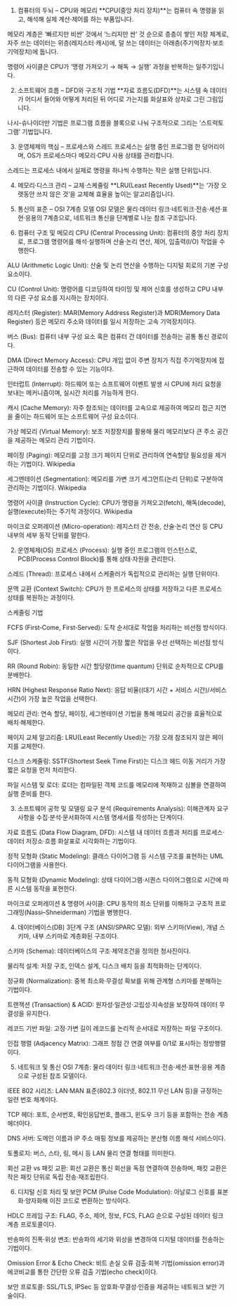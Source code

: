 1. 컴퓨터의 두뇌 – CPU와 메모리
**CPU(중앙 처리 장치)**는 컴퓨터 속 명령을 읽고, 해석해 실제 계산·제어를 하는 부품입니다. 


메모리 계층은 ‘빠르지만 비싼’ 것에서 ‘느리지만 싼’ 것 순으로 층층이 쌓인 저장 체계로, 자주 쓰는 데이터는 위층(레지스터·캐시)에, 덜 쓰는 데이터는 아래층(주기억장치·보조기억장치)에 둡니다. 


명령어 사이클은 CPU가 ‘명령 가져오기 → 해독 → 실행’ 과정을 반복하는 일주기입니다. 


2. 소프트웨어 흐름 – DFD와 구조적 기법
**자료 흐름도(DFD)**는 시스템 속 데이터가 어디서 들어와 어떻게 처리된 뒤 어디로 가는지를 화살표와 상자로 그린 그림입니다. 


나시-슈나이더만 기법은 프로그램 흐름을 블록으로 나눠 구조적으로 그리는 ‘스트럭토그램’ 기법입니다. 


3. 운영체제의 핵심 – 프로세스와 스레드
프로세스는 실행 중인 프로그램 한 덩어리이며, OS가 프로세스마다 메모리·CPU 사용 상태를 관리합니다. 


스레드는 프로세스 내에서 실제로 명령을 하나씩 수행하는 작은 실행 단위입니다. 


4. 메모리·디스크 관리 – 교체·스케줄링
**LRU(Least Recently Used)**는 ‘가장 오랫동안 쓰지 않은 것’을 교체해 효율을 높이는 알고리즘입니다. 


5. 통신의 표준 – OSI 7계층 모델
OSI 모델은 물리·데이터 링크·네트워크·전송·세션·표현·응용의 7계층으로, 네트워크 통신을 단계별로 나눈 참조 구조입니다. 








1. 컴퓨터 구조 및 메모리
CPU (Central Processing Unit): 컴퓨터의 중앙 처리 장치로, 프로그램 명령어를 해석·실행하며 산술·논리 연산, 제어, 입출력(I/O) 작업을 수행한다. 


ALU (Arithmetic Logic Unit): 산술 및 논리 연산을 수행하는 디지털 회로의 기본 구성 요소이다. 


CU (Control Unit): 명령어를 디코딩하여 타이밍 및 제어 신호를 생성하고 CPU 내부의 다른 구성 요소를 지시하는 장치이다. 


레지스터 (Register): MAR(Memory Address Register)과 MDR(Memory Data Register) 등은 메모리 주소와 데이터를 일시 저장하는 고속 기억장치이다. 


버스 (Bus): 컴퓨터 내부 구성 요소 혹은 컴퓨터 간 데이터를 전송하는 공통 통신 경로이다. 


DMA (Direct Memory Access): CPU 개입 없이 주변 장치가 직접 주기억장치에 접근하여 데이터를 전송할 수 있는 기능이다. 


인터럽트 (Interrupt): 하드웨어 또는 소프트웨어 이벤트 발생 시 CPU에 처리 요청을 보내는 메커니즘이며, 실시간 처리를 가능하게 한다. 


캐시 (Cache Memory): 자주 참조되는 데이터를 고속으로 제공하여 메모리 접근 지연을 줄이는 하드웨어 또는 소프트웨어 구성 요소이다. 


가상 메모리 (Virtual Memory): 보조 저장장치를 활용해 물리 메모리보다 큰 주소 공간을 제공하는 메모리 관리 기법이다. 

페이징 (Paging): 메모리를 고정 크기 페이지 단위로 관리하여 연속할당 필요성을 제거하는 기법이다. 
Wikipedia

세그멘테이션 (Segmentation): 메모리를 가변 크기 세그먼트(논리 단위)로 구분하여 관리하는 기법이다. 
Wikipedia

명령어 사이클 (Instruction Cycle): CPU가 명령을 가져오고(fetch), 해독(decode), 실행(execute)하는 주기적 과정이다. 
Wikipedia

마이크로 오퍼레이션 (Micro-operation): 레지스터 간 전송, 산술·논리 연산 등 CPU 내부의 세부 동작 단위를 말한다.

2. 운영체제(OS)
프로세스 (Process): 실행 중인 프로그램의 인스턴스로, PCB(Process Control Block)를 통해 상태·자원을 관리한다. 


스레드 (Thread): 프로세스 내에서 스케줄러가 독립적으로 관리하는 실행 단위이다. 


문맥 교환 (Context Switch): CPU가 한 프로세스의 상태를 저장하고 다른 프로세스 상태를 복원하는 과정이다. 


스케줄링 기법

FCFS (First‑Come, First‑Served): 도착 순서대로 작업을 처리하는 비선점 방식이다. 


SJF (Shortest Job First): 실행 시간이 가장 짧은 작업을 우선 선택하는 비선점 방식이다. 


RR (Round Robin): 동일한 시간 할당량(time quantum) 단위로 순차적으로 CPU를 분배한다. 


HRN (Highest Response Ratio Next): 응답 비율((대기 시간 + 서비스 시간)/서비스 시간)이 가장 높은 작업을 선택한다. 


메모리 관리: 연속 할당, 페이징, 세그멘테이션 기법을 통해 메모리 공간을 효율적으로 배치·해제한다.

페이지 교체 알고리즘: LRU(Least Recently Used)는 가장 오래 참조되지 않은 페이지를 교체한다.

디스크 스케줄링: SSTF(Shortest Seek Time First)는 디스크 헤드 이동 거리가 가장 짧은 요청을 먼저 처리한다. 


파일 시스템 및 로더: 로더는 컴파일된 객체 코드를 메모리에 적재하고 심볼을 연결하여 실행 준비를 한다. 


3. 소프트웨어 공학 및 모델링
요구 분석 (Requirements Analysis): 이해관계자 요구사항을 수집·분석·문서화하여 시스템 명세서를 작성하는 단계이다. 


자료 흐름도 (Data Flow Diagram, DFD): 시스템 내 데이터 흐름과 처리를 프로세스·데이터 저장소·흐름 화살표로 시각화하는 기법이다. 


정적 모형화 (Static Modeling): 클래스 다이어그램 등 시스템 구조를 표현하는 UML 다이어그램을 사용한다. 


동적 모형화 (Dynamic Modeling): 상태 다이어그램·시퀀스 다이어그램으로 시간에 따른 시스템 동작을 표현한다. 


마이크로 오퍼레이션 & 명령어 사이클: CPU 동작의 최소 단위를 이해하고 구조적 프로그래밍(Nassi–Shneiderman) 기법을 병행한다. 


4. 데이터베이스(DB)
3단계 구조 (ANSI/SPARC 모델): 외부 스키마(View), 개념 스키마, 내부 스키마로 계층화된 구조이다.

스키마 (Schema): 데이터베이스의 구조·제약조건을 정의한 청사진이다.

물리적 설계: 저장 구조, 인덱스 설계, 디스크 배치 등을 최적화하는 단계이다.

정규화 (Normalization): 중복 최소화·무결성 확보를 위해 관계형 스키마를 분해하는 기법이다.

트랜잭션 (Transaction) & ACID: 원자성·일관성·고립성·지속성을 보장하여 데이터 무결성을 유지한다.

레코드 기반 파일: 고정·가변 길이 레코드를 논리적 순서대로 저장하는 파일 구조이다.

인접 행렬 (Adjacency Matrix): 그래프 정점 간 연결 여부를 0/1로 표시하는 정방행렬이다. 


5. 네트워크 및 통신
OSI 7계층: 물리·데이터 링크·네트워크·전송·세션·표현·응용 계층으로 구성된 참조 모델이다. 


IEEE 802 시리즈: LAN·MAN 표준(802.3 이더넷, 802.11 무선 LAN 등)을 규정하는 일련 번호 체계이다. 


TCP 헤더: 포트, 순서번호, 확인응답번호, 플래그, 윈도우 크기 등을 포함하는 전송 계층 헤더이다. 


DNS 서버: 도메인 이름과 IP 주소 매핑 정보를 제공하는 분산형 이름 해석 서비스이다.

토폴로지: 버스, 스타, 링, 메시 등 LAN 물리 연결 형태를 의미한다.

회선 교환 vs 패킷 교환: 회선 교환은 통신 회선을 독점 연결하여 전송하며, 패킷 교환은 작은 패킷 단위로 독립 전송·재조립한다.

6. 디지털 신호 처리 및 보안
PCM (Pulse Code Modulation): 아날로그 신호를 표본화·양자화해 이진 코드로 변환하는 방식이다. 


HDLC 프레임 구조: FLAG, 주소, 제어, 정보, FCS, FLAG 순으로 구성된 데이터 링크 계층 프로토콜이다.

반송파의 진폭·위상 변조: 반송파의 세기와 위상을 변경하여 디지털 데이터를 전송하는 기법이다.

Omission Error & Echo Check: 비트 손실 오류 검출·회복 기법(omission error)과 에코비교를 통한 간단한 오류 검출 기법(echo check)이다.

보안 프로토콜: SSL/TLS, IPSec 등 암호화·무결성·인증을 제공하는 네트워크 보안 기술이다.